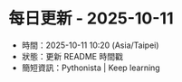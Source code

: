 # 每日更新 - 2025-10-11

- 時間：2025-10-11 10:20 (Asia/Taipei)
- 狀態：更新 README 時間戳
- 簡短資訊：Pythonista | Keep learning
